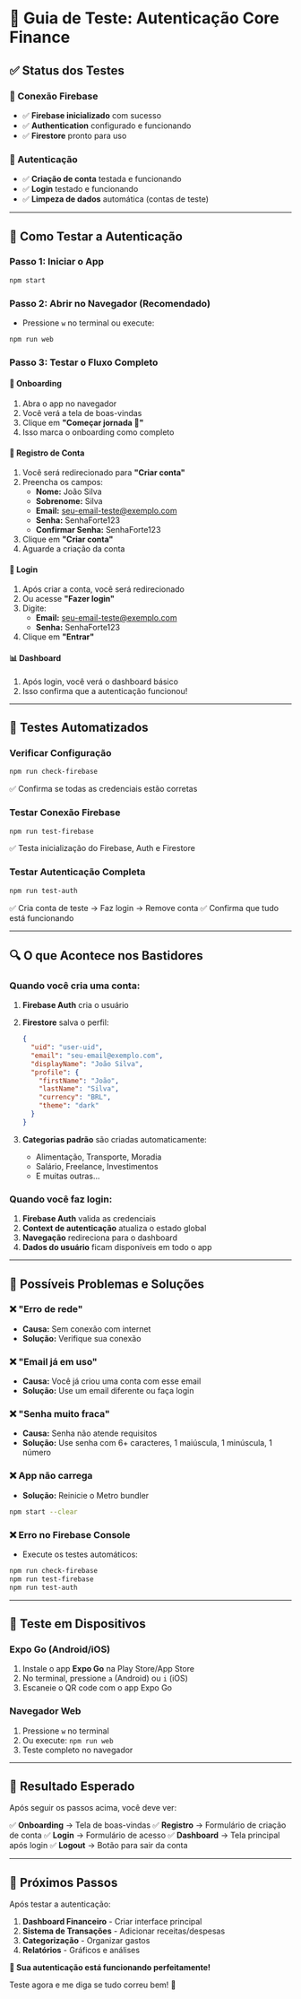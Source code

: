 # 🧪 Guia de Teste: Autenticação Core Finance

## ✅ Status dos Testes

### 🔗 Conexão Firebase
- ✅ **Firebase inicializado** com sucesso
- ✅ **Authentication** configurado e funcionando
- ✅ **Firestore** pronto para uso

### 🔐 Autenticação
- ✅ **Criação de conta** testada e funcionando
- ✅ **Login** testado e funcionando
- ✅ **Limpeza de dados** automática (contas de teste)

---

## 🚀 Como Testar a Autenticação

### **Passo 1: Iniciar o App**
```bash
npm start
```

### **Passo 2: Abrir no Navegador (Recomendado)**
- Pressione `w` no terminal ou execute:
```bash
npm run web
```

### **Passo 3: Testar o Fluxo Completo**

#### **🏁 Onboarding**
1. Abra o app no navegador
2. Você verá a tela de boas-vindas
3. Clique em **"Começar jornada 🚀"**
4. Isso marca o onboarding como completo

#### **📝 Registro de Conta**
1. Você será redirecionado para **"Criar conta"**
2. Preencha os campos:
   - **Nome:** João Silva
   - **Sobrenome:** Silva
   - **Email:** seu-email-teste@exemplo.com
   - **Senha:** SenhaForte123
   - **Confirmar Senha:** SenhaForte123
3. Clique em **"Criar conta"**
4. Aguarde a criação da conta

#### **🔑 Login**
1. Após criar a conta, você será redirecionado
2. Ou acesse **"Fazer login"**
3. Digite:
   - **Email:** seu-email-teste@exemplo.com
   - **Senha:** SenhaForte123
4. Clique em **"Entrar"**

#### **📊 Dashboard**
1. Após login, você verá o dashboard básico
2. Isso confirma que a autenticação funcionou!

---

## 🧪 Testes Automatizados

### **Verificar Configuração**
```bash
npm run check-firebase
```
✅ Confirma se todas as credenciais estão corretas

### **Testar Conexão Firebase**
```bash
npm run test-firebase
```
✅ Testa inicialização do Firebase, Auth e Firestore

### **Testar Autenticação Completa**
```bash
npm run test-auth
```
✅ Cria conta de teste → Faz login → Remove conta
✅ Confirma que tudo está funcionando

---

## 🔍 O que Acontece nos Bastidores

### **Quando você cria uma conta:**
1. **Firebase Auth** cria o usuário
2. **Firestore** salva o perfil:
   ```json
   {
     "uid": "user-uid",
     "email": "seu-email@exemplo.com",
     "displayName": "João Silva",
     "profile": {
       "firstName": "João",
       "lastName": "Silva",
       "currency": "BRL",
       "theme": "dark"
     }
   }
   ```

3. **Categorias padrão** são criadas automaticamente:
   - Alimentação, Transporte, Moradia
   - Salário, Freelance, Investimentos
   - E muitas outras...

### **Quando você faz login:**
1. **Firebase Auth** valida as credenciais
2. **Context de autenticação** atualiza o estado global
3. **Navegação** redireciona para o dashboard
4. **Dados do usuário** ficam disponíveis em todo o app

---

## 🚨 Possíveis Problemas e Soluções

### **❌ "Erro de rede"**
- **Causa:** Sem conexão com internet
- **Solução:** Verifique sua conexão

### **❌ "Email já em uso"**
- **Causa:** Você já criou uma conta com esse email
- **Solução:** Use um email diferente ou faça login

### **❌ "Senha muito fraca"**
- **Causa:** Senha não atende requisitos
- **Solução:** Use senha com 6+ caracteres, 1 maiúscula, 1 minúscula, 1 número

### **❌ App não carrega**
- **Solução:** Reinicie o Metro bundler
```bash
npm start --clear
```

### **❌ Erro no Firebase Console**
- Execute os testes automáticos:
```bash
npm run check-firebase
npm run test-firebase
npm run test-auth
```

---

## 📱 Teste em Dispositivos

### **Expo Go (Android/iOS)**
1. Instale o app **Expo Go** na Play Store/App Store
2. No terminal, pressione `a` (Android) ou `i` (iOS)
3. Escaneie o QR code com o app Expo Go

### **Navegador Web**
1. Pressione `w` no terminal
2. Ou execute: `npm run web`
3. Teste completo no navegador

---

## 🎯 Resultado Esperado

Após seguir os passos acima, você deve ver:

✅ **Onboarding** → Tela de boas-vindas
✅ **Registro** → Formulário de criação de conta
✅ **Login** → Formulário de acesso
✅ **Dashboard** → Tela principal após login
✅ **Logout** → Botão para sair da conta

---

## 🚀 Próximos Passos

Após testar a autenticação:

1. **Dashboard Financeiro** - Criar interface principal
2. **Sistema de Transações** - Adicionar receitas/despesas
3. **Categorização** - Organizar gastos
4. **Relatórios** - Gráficos e análises

**🎉 Sua autenticação está funcionando perfeitamente!**

Teste agora e me diga se tudo correu bem! 🚀